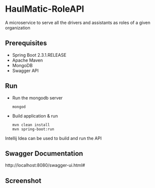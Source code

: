 # HaulMatic-RoleAPI
A microservice to serve all the drivers and assistants
as roles of a given organization

## Prerequisites 

- Spring Boot 2.3.1.RELEASE
- Apache Maven
- MongoDB
- Swagger API

## Run

- Run the mongodb server

    ``mongod``
    
- Build application & run

    ``mvn clean install``\
    ``mvn spring-boot:run``
    
<i class="fab fa-gitlab fa-fw" style="color:rgb(252,109,38); font-size:.85em" aria-hidden="true"></i> Intellij Idea can be used to build and run the API

## Swagger Documentation

http://localhost:8080/swagger-ui.html#

## Screenshot


